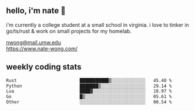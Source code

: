 ## hello, i'm nate 👋
i'm currently a college student at a small school in virginia. i love to tinker in go/ts/rust & work on small projects for my homelab.

nwong@mail.umw.edu <br/>
https://www.nate-wong.com/

## weekly coding stats
<!--START_SECTION:waka-->

```txt
Rust                        ███████████▒░░░░░░░░░░░░░   45.40 %
Python                      ███████▒░░░░░░░░░░░░░░░░░   29.14 %
Lua                         ████▓░░░░░░░░░░░░░░░░░░░░   18.97 %
Go                          █▒░░░░░░░░░░░░░░░░░░░░░░░   05.61 %
Other                       ░░░░░░░░░░░░░░░░░░░░░░░░░   00.54 %
```

<!--END_SECTION:waka-->
